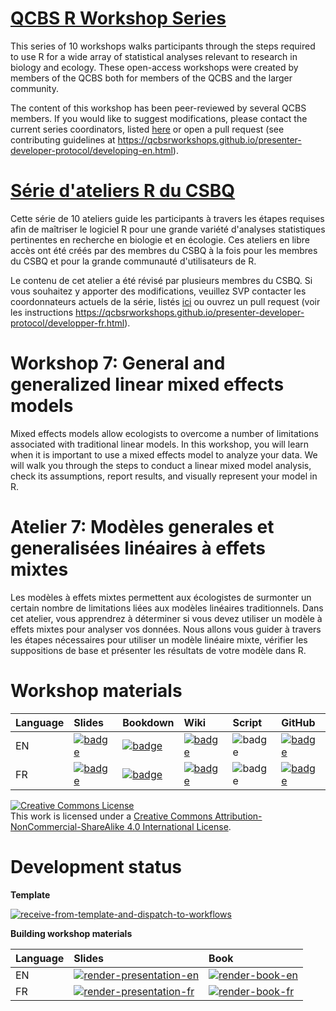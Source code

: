 # [QCBS R Workshop Series](https://wiki.qcbs.ca/r)

This series of 10 workshops walks participants through the steps required to use R for a wide array of statistical analyses relevant to research in biology and ecology. These open-access workshops were created by members of the QCBS both for members of the QCBS and the larger community.

The content of this workshop has been peer-reviewed by several QCBS members. If you would like to suggest modifications, please contact the current series coordinators, listed [here](https://wiki.qcbs.ca/r) or open a pull request (see contributing guidelines at <https://qcbsrworkshops.github.io/presenter-developer-protocol/developing-en.html>).

# [Série d'ateliers R du CSBQ](https://wiki.qcbs.ca/r)

Cette série de 10 ateliers guide les participants à travers les étapes requises afin de maîtriser le logiciel R pour une grande variété d'analyses statistiques pertinentes en recherche en biologie et en écologie. Ces ateliers en libre accès ont été créés par des membres du CSBQ à la fois pour les membres du CSBQ et pour la grande communauté d'utilisateurs de R.

Le contenu de cet atelier a été révisé par plusieurs membres du CSBQ. Si vous souhaitez y apporter des modifications, veuillez SVP contacter les coordonnateurs actuels de la série, listés [ici](https://wiki.qcbs.ca/r) ou ouvrez un pull request (voir les instructions <https://qcbsrworkshops.github.io/presenter-developer-protocol/developper-fr.html>).

# Workshop 7: General and generalized linear mixed effects models

Mixed effects models allow ecologists to overcome a number of limitations associated with traditional linear models. In this workshop, you will learn when it is important to use a mixed effects model to analyze your data. We will walk you through the steps to conduct a linear mixed model analysis, check its assumptions, report results, and visually represent your model in R.

# Atelier 7: Modèles generales et generalisées linéaires à effets mixtes

Les modèles à effets mixtes permettent aux écologistes de surmonter un certain nombre de limitations liées aux modèles linéaires traditionnels. Dans cet atelier, vous apprendrez à déterminer si vous devez utiliser un modèle à effets mixtes pour analyser vos données. Nous allons vous guider à travers les étapes nécessaires pour utiliser un modèle linéaire mixte, vérifier les suppositions de base et présenter les résultats de votre modèle dans R.

# Workshop materials

Language | Slides | Bookdown | Wiki | Script | GitHub 
:--------|:-------|:-----|:-----|:------ |:-------
EN | [![badge](https://img.shields.io/static/v1?style=flat-square&label=Slides&message=07&color=red&logo=html5)](https://qcbsrworkshops.github.io/workshop07/pres-en/workshop07-pres-en.html) | [![badge](https://img.shields.io/static/v1?style=flat-square&label=book&message=07&logo=github)](https://qcbsrworkshops.github.io/workshop07/book-en/index.html) | [![badge](https://img.shields.io/static/v1?style=flat-square&label=wiki&message=07&logo=wikipedia)](https://wiki.qcbs.ca/r_workshop6) | ![badge](https://img.shields.io/static/v1?style=flat-square&label=script&message=07&color=2a50b8&logo=r) | [![badge](https://img.shields.io/static/v1?style=flat-square&label=repo&message=dev&color=6f42c1&logo=github)](https://github.com/QCBSRworkshops/workshop07) 
FR | [![badge](https://img.shields.io/static/v1?style=flat-square&label=Diapos&message=07&color=red&logo=html5)](https://qcbsrworkshops.github.io/workshop07/pres-fr/workshop07-pres-fr.html) | [![badge](https://img.shields.io/static/v1?style=flat-square&label=livre&message=07&logo=github)](https://qcbsrworkshops.github.io/workshop07/book-fr/index.html) | [![badge](https://img.shields.io/static/v1?style=flat-square&label=wiki&message=07&logo=wikipedia)](https://wiki.qcbs.ca/r_atelier6) | ![badge](https://img.shields.io/static/v1?style=flat-square&label=script&message=07&color=2a50b8&logo=r) | [![badge](https://img.shields.io/static/v1?style=flat-square&label=repo&message=dev&color=6f42c1&logo=github)](https://github.com/QCBSRworkshops/workshop07) 

<a rel="license" href="http://creativecommons.org/licenses/by-nc-sa/4.0/"><img alt="Creative Commons License" style="border-width:0" src="https://i.creativecommons.org/l/by-nc-sa/4.0/88x31.png" /></a><br />This work is licensed under a <a rel="license" href="http://creativecommons.org/licenses/by-nc-sa/4.0/">Creative Commons Attribution-NonCommercial-ShareAlike 4.0 International License</a>.

# Development status

**Template** 

[![receive-from-template-and-dispatch-to-workflows](https://github.com/QCBSRworkshops/workshop07/workflows/receive-from-template-and-dispatch-to-workflows/badge.svg)](https://github.com/QCBSRworkshops/workshop07/actions?query=workflow%3Areceive-from-template-and-dispatch-to-workflows)

**Building workshop materials**

Language | Slides | Book
:------- | :----- | :-----
EN  | [![render-presentation-en](https://github.com/QCBSRworkshops/workshop07/workflows/render-presentation-en/badge.svg)](https://github.com/QCBSRworkshops/workshop07/actions?query=workflow%3Arender-presentation-en) | [![render-book-en](https://github.com/QCBSRworkshops/workshop07/workflows/render-book-en/badge.svg)](https://github.com/QCBSRworkshops/workshop07/actions?query=workflow%3Arender-book-en)
FR   | [![render-presentation-fr](https://github.com/QCBSRworkshops/workshop07/workflows/render-presentation-fr/badge.svg)](https://github.com/QCBSRworkshops/workshop07/actions?query=workflow%3Arender-presentation-fr) | [![render-book-fr](https://github.com/QCBSRworkshops/workshop07/workflows/render-book-fr/badge.svg)](https://github.com/QCBSRworkshops/workshop07/actions?query=workflow%3Arender-book-fr)
